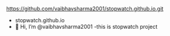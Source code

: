 https://github.com/vaibhavsharma2001/stopwatch.github.io.git
- stopwatch.github.io
- 👋 Hi, I’m @vaibhavsharma2001
-this is stopwatch project


